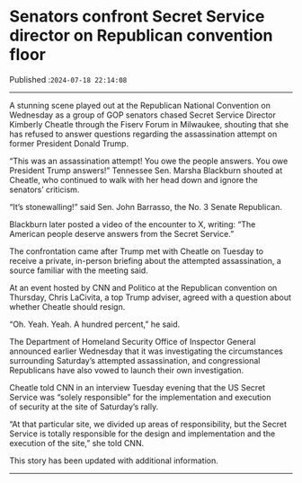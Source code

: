 # Senators confront Secret Service director on Republican convention floor

Published :`2024-07-18 22:14:08`

---

A stunning scene played out at the Republican National Convention on Wednesday as a group of GOP senators chased Secret Service Director Kimberly Cheatle through the Fiserv Forum in Milwaukee, shouting that she has refused to answer questions regarding the assassination attempt on former President Donald Trump.

“This was an assassination attempt! You owe the people answers. You owe President Trump answers!” Tennessee Sen. Marsha Blackburn shouted at Cheatle, who continued to walk with her head down and ignore the senators’ criticism.

“It’s stonewalling!” said Sen. John Barrasso, the No. 3 Senate Republican.

Blackburn later posted a video of the encounter to X, writing: “The American people deserve answers from the Secret Service.”

The confrontation came after Trump met with Cheatle on Tuesday to receive a private, in-person briefing about the attempted assassination, a source familiar with the meeting said.

At an event hosted by CNN and Politico at the Republican convention on Thursday, Chris LaCivita, a top Trump adviser, agreed with a question about whether Cheatle should resign.

“Oh. Yeah. Yeah. A hundred percent,” he said.

The Department of Homeland Security Office of Inspector General announced earlier Wednesday that it was investigating the circumstances surrounding Saturday’s attempted assassination, and congressional Republicans have also vowed to launch their own investigation.

Cheatle told CNN in an interview Tuesday evening that the US Secret Service was “solely responsible” for the implementation and execution of security at the site of Saturday’s rally.

“At that particular site, we divided up areas of responsibility, but the Secret Service is totally responsible for the design and implementation and the execution of the site,” she told CNN.

This story has been updated with additional information.

---

